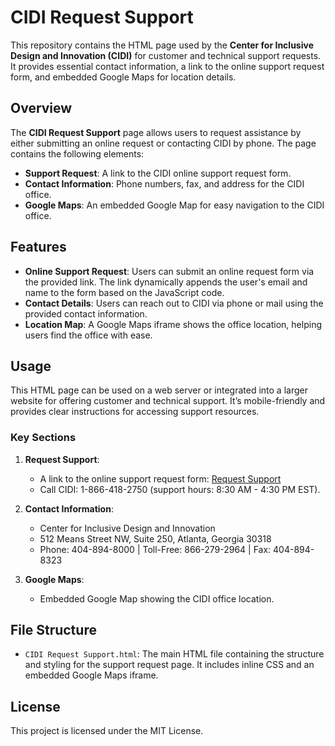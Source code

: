 # CIDI Request Support

This repository contains the HTML page used by the **Center for Inclusive Design and Innovation (CIDI)** for customer and technical support requests. It provides essential contact information, a link to the online support request form, and embedded Google Maps for location details.


## Overview

The **CIDI Request Support** page allows users to request assistance by either submitting an online request or contacting CIDI by phone. The page contains the following elements:

- **Support Request**: A link to the CIDI online support request form.
- **Contact Information**: Phone numbers, fax, and address for the CIDI office.
- **Google Maps**: An embedded Google Map for easy navigation to the CIDI office.

## Features

- **Online Support Request**: Users can submit an online request form via the provided link. The link dynamically appends the user's email and name to the form based on the JavaScript code.
- **Contact Details**: Users can reach out to CIDI via phone or mail using the provided contact information.
- **Location Map**: A Google Maps iframe shows the office location, helping users find the office with ease.

## Usage

This HTML page can be used on a web server or integrated into a larger website for offering customer and technical support. It’s mobile-friendly and provides clear instructions for accessing support resources.

### Key Sections

1. **Request Support**:
   - A link to the online support request form: [Request Support](https://cidi.gatech.edu/contact/request-more-information?category=SAM&school=California%20Community%20Colleges)
   - Call CIDI: 1-866-418-2750 (support hours: 8:30 AM - 4:30 PM EST).

2. **Contact Information**:
   - Center for Inclusive Design and Innovation
   - 512 Means Street NW, Suite 250, Atlanta, Georgia 30318
   - Phone: 404-894-8000 | Toll-Free: 866-279-2964 | Fax: 404-894-8323

3. **Google Maps**:
   - Embedded Google Map showing the CIDI office location.

## File Structure

- `CIDI Request Support.html`: The main HTML file containing the structure and styling for the support request page. It includes inline CSS and an embedded Google Maps iframe.

## License

This project is licensed under the MIT License.
